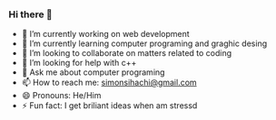 ### Hi there 👋
- 🔭 I’m currently working on web development
- 🌱 I’m currently learning computer programing and graghic desing
- 👯 I’m looking to collaborate on matters related to coding
- 🤔 I’m looking for help with c++
- 💬 Ask me about computer programing
- 📫 How to reach me: simonsihachi@gmail.com
- 😄 Pronouns: He/Him
- ⚡ Fun fact: I get briliant ideas when am stressd
  
